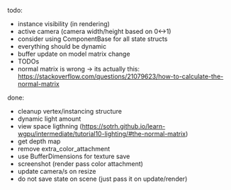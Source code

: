 todo:
 * instance visibility (in rendering)
 * active camera (camera width/height based on 0<->1)
 * consider using ComponentBase for all state structs
 * everything should be dynamic
 * buffer update on model matrix change
 * TODOs
 * normal matrix is wrong -> its actually this: https://stackoverflow.com/questions/21079623/how-to-calculate-the-normal-matrix

done:
 * cleanup vertex/instancing structure
 * dynamic light amount
 * view space ligthning (https://sotrh.github.io/learn-wgpu/intermediate/tutorial10-lighting/#the-normal-matrix)
 * get depth map
 * remove extra_color_attachment
 * use BufferDimensions for texture save
 * screenshot (render pass color attachment)
 * update camera/s on resize
 * do not save state on scene (just pass it on update/render)
